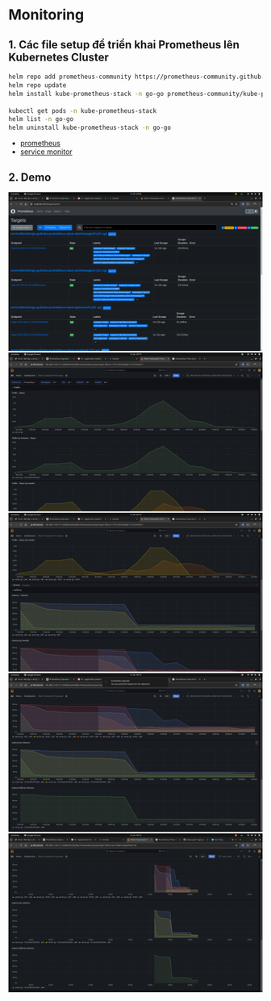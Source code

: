 # Monitoring

## 1. Các file setup để triển khai Prometheus lên Kubernetes Cluster

```bash
helm repo add prometheus-community https://prometheus-community.github.io/helm-charts
helm repo update
helm install kube-prometheus-stack -n go-go prometheus-community/kube-prometheus-stack

kubectl get pods -n kube-prometheus-stack
helm list -n go-go
helm uninstall kube-prometheus-stack -n go-go  
```

- [prometheus](https://github.com/lmhuong711/go-go-charts/blob/main/prometheus/)
- [service monitor](https://github.com/lmhuong711/go-go-charts/blob/main/prometheus/metrics.yaml)

## 2. Demo

![4-1](./images/4-1.png)
![4-2](./images/4-2.png)
![4-3](./images/4-3.png)
![4-4](./images/4-4.png)
![4-5](./images/4-5.png)